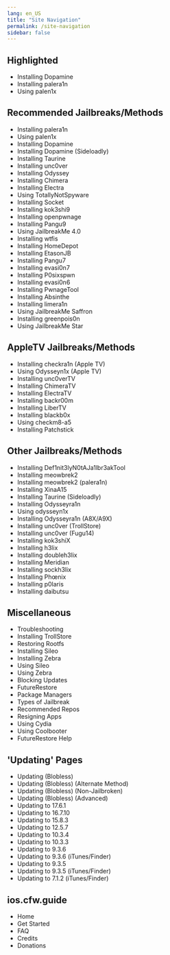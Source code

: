 ```yaml
---
lang: en_US
title: "Site Navigation"
permalink: /site-navigation
sidebar: false
---
```


## Highlighted

-   <router-link to="/installing-dopamine">Installing Dopamine</router-link>
-   <router-link to="/installing-palera1n">Installing palera1n</router-link>
-   <router-link to="/using-palen1x">Using palen1x</router-link>

## Recommended Jailbreaks/Methods

-   <router-link to="/installing-palera1n">Installing palera1n</router-link>
-   <router-link to="/using-palen1x">Using palen1x</router-link>
-   <router-link to="/installing-dopamine">Installing Dopamine</router-link>
-   <router-link to="/installing-dopamine-sideloadly">Installing Dopamine (Sideloadly)</router-link>
-   <router-link to="/installing-taurine">Installing Taurine</router-link>
-   <router-link to="/installing-unc0ver">Installing unc0ver</router-link>
-   <router-link to="/installing-odyssey">Installing Odyssey</router-link>
-   <router-link to="/installing-chimera">Installing Chimera</router-link>
-   <router-link to="/installing-electra">Installing Electra</router-link>
-   <router-link to="/using-tns">Using TotallyNotSpyware</router-link>
-   <router-link to="/installing-socket">Installing Socket</router-link>
-   <router-link to="/installing-kok3shi9">Installing kok3shi9</router-link>
-   <router-link to="/installing-openpwnage">Installing openpwnage</router-link>
-   <router-link to="/installing-pangu933">Installing Pangu9</router-link>
-   <router-link to="/using-jailbreakme-4-0">Using JailbreakMe 4.0</router-link>
-   <router-link to="/installing-wtfis">Installing wtfis</router-link>
-   <router-link to="/installing-homedepot">Installing HomeDepot</router-link>
-   <router-link to="/installing-etasonjb">Installing EtasonJB</router-link>
-   <router-link to="/installing-pangu7">Installing Pangu7</router-link>
-   <router-link to="/installing-evasi0n7">Installing evasi0n7</router-link>
-   <router-link to="/installing-p0sixspwn">Installing P0sixspwn</router-link>
-   <router-link to="/installing-evasi0n6">Installing evasi0n6</router-link>
-   <router-link to="/installing-pwnagetool">Installing PwnageTool</router-link>
-   <router-link to="/installing-absinthe">Installing Absinthe</router-link>
-   <router-link to="/installing-limera1n">Installing limera1n</router-link>
-   <router-link to="/using-jailbreakme-saffron">Using JailbreakMe Saffron</router-link>
-   <router-link to="/installing-greenpois0n">Installing greenpois0n</router-link>
-   <router-link to="/using-jailbreakme-star">Using JailbreakMe Star</router-link>

## AppleTV Jailbreaks/Methods

-   <router-link to="/installing-checkra1n-tv">Installing checkra1n (Apple TV)</router-link>
-   <router-link to="/using-odysseyn1x-tv">Using Odysseyn1x (Apple TV)</router-link>
-   <router-link to="/installing-unc0vertv">Installing unc0verTV</router-link>
-   <router-link to="/installing-chimeratv">Installing ChimeraTV</router-link>
-   <router-link to="/installing-electratv">Installing ElectraTV</router-link>
-   <router-link to="/installing-backr00m">Installing backr00m</router-link>
-   <router-link to="/installing-libertv">Installing LiberTV</router-link>
-   <router-link to="/installing-blackb0x">Installing blackb0x</router-link>
-   <router-link to="/using-checkm8-a5">Using checkm8-a5</router-link>
-   <router-link to="/installing-patchstick">Installing Patchstick</router-link>

## Other Jailbreaks/Methods

-   <router-link to="/installing-notajb">Installing Def1nit3lyN0tAJa1lbr3akTool</router-link>
-   <router-link to="/installing-meowbrek2">Installing meowbrek2</router-link>
-   <router-link to="/installing-meowbrek2-palera1n">Installing meowbrek2 (palera1n)</router-link>
-   <router-link to="/installing-xinaa15">Installing XinaA15</router-link>
-   <router-link to="/installing-taurine-sideloadly">Installing Taurine (Sideloadly)</router-link>
-   <router-link to="/installing-odysseyra1n">Installing Odysseyra1n</router-link>
-   <router-link to="/using-odysseyn1x">Using odysseyn1x</router-link>
-   <router-link to="/installing-odysseyra1n-a8x-a9x">Installing Odysseyra1n (A8X/A9X)</router-link>
-   <router-link to="/installing-unc0ver-trollstore">Installing unc0ver (TrollStore)</router-link>
-   <router-link to="/installing-unc0ver-fugu14">Installing unc0ver (Fugu14)</router-link>
-   <router-link to="/installing-kok3shiX">Installing kok3shiX</router-link>
-   <router-link to="/installing-h3lix">Installing h3lix</router-link>
-   <router-link to="/installing-doubleh3lix-ipa">Installing doubleh3lix</router-link>
-   <router-link to="/installing-meridian-ipa">Installing Meridian</router-link>
-   <router-link to="/installing-sockh3lix">Installing sockh3lix</router-link>
-   <router-link to="/installing-phoenix">Installing Phœnix</router-link>
-   <router-link to="/installing-p0laris">Installing p0laris</router-link>
-   <router-link to="/installing-daibutsu">Installing daibutsu</router-link>

## Miscellaneous

-   <router-link to="/troubleshooting">Troubleshooting</router-link>
-   <router-link to="/installing-trollstore">Installing TrollStore</router-link>
-   <router-link to="/restoring-rootfs">Restoring Rootfs</router-link>
-   <router-link to="/installing-sileo">Installing Sileo</router-link>
-   <router-link to="/installing-zebra">Installing Zebra</router-link>
-   <router-link to="/using-sileo">Using Sileo</router-link>
-   <router-link to="/using-zebra">Using Zebra</router-link>
-   <router-link to="/blocking-updates">Blocking Updates</router-link>
-   <router-link to="/futurerestore">FutureRestore</router-link>
-   <router-link to="/package-managers">Package Managers</router-link>
-   <router-link to="/types-of-jailbreak">Types of Jailbreak</router-link>
-   <router-link to="/recommended-repos">Recommended Repos</router-link>
-   <router-link to="/resigning-apps">Resigning Apps</router-link>
-   <router-link to="/using-cydia">Using Cydia</router-link>
-   <router-link to="/using-coolbooter">Using Coolbooter</router-link>
-   <router-link to="/futurerestore-help">FutureRestore Help</router-link>

## 'Updating' Pages

-   <router-link to="/updating-blobless">Updating (Blobless)</router-link>
-   <router-link to="/updating-blobless-alternate">Updating (Blobless) (Alternate Method)</router-link>
-   <router-link to="/updating-blobless-nonjailbroken">Updating (Blobless) (Non-Jailbroken)</router-link>
-   <router-link to="/updating-blobless-advanced">Updating (Blobless) (Advanced)</router-link>
-   <router-link to="/updating-to-17-6-1">Updating to 17.6.1</router-link>
-   <router-link to="/updating-to-16-7-10">Updating to 16.7.10</router-link>
-   <router-link to="/updating-to-15-8-3">Updating to 15.8.3</router-link>
-   <router-link to="/updating-to-12-5-7">Updating to 12.5.7</router-link>
-   <router-link to="/updating-to-10-3-4">Updating to 10.3.4</router-link>
-   <router-link to="/updating-to-10-3-3">Updating to 10.3.3</router-link>
-   <router-link to="/updating-to-9-3-6">Updating to 9.3.6</router-link>
-   <router-link to="/updating-to-9-3-6-ipsw">Updating to 9.3.6 (iTunes/Finder)</router-link>
-   <router-link to="/updating-to-9-3-5">Updating to 9.3.5</router-link>
-   <router-link to="/updating-to-9-3-5-ipsw">Updating to 9.3.5 (iTunes/Finder)</router-link>
-   <router-link to="/updating-to-7-1-2-ipsw">Updating to 7.1.2 (iTunes/Finder)</router-link>

## ios.cfw.guide

-   <router-link to="/">Home</router-link>
-   <router-link to="/get-started">Get Started</router-link>
-   <router-link to="/faq">FAQ</router-link>
-   <router-link to="/credits">Credits</router-link>
-   <router-link to="/donations">Donations</router-link>
